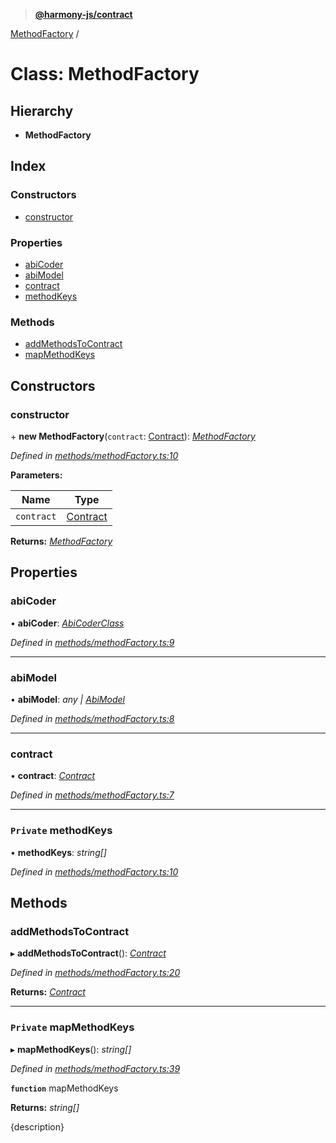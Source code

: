 > **[@harmony-js/contract](../README.md)**

[MethodFactory](methodfactory.md) /

# Class: MethodFactory

## Hierarchy

* **MethodFactory**

## Index

### Constructors

* [constructor](methodfactory.md#constructor)

### Properties

* [abiCoder](methodfactory.md#abicoder)
* [abiModel](methodfactory.md#abimodel)
* [contract](methodfactory.md#contract)
* [methodKeys](methodfactory.md#private-methodkeys)

### Methods

* [addMethodsToContract](methodfactory.md#addmethodstocontract)
* [mapMethodKeys](methodfactory.md#private-mapmethodkeys)

## Constructors

###  constructor

\+ **new MethodFactory**(`contract`: [Contract](contract.md)): *[MethodFactory](methodfactory.md)*

*Defined in [methods/methodFactory.ts:10](https://github.com/FireStack-Lab/Harmony-sdk-core/blob/edb8e7a/packages/harmony-contract/src/methods/methodFactory.ts#L10)*

**Parameters:**

Name | Type |
------ | ------ |
`contract` | [Contract](contract.md) |

**Returns:** *[MethodFactory](methodfactory.md)*

## Properties

###  abiCoder

• **abiCoder**: *[AbiCoderClass](abicoderclass.md)*

*Defined in [methods/methodFactory.ts:9](https://github.com/FireStack-Lab/Harmony-sdk-core/blob/edb8e7a/packages/harmony-contract/src/methods/methodFactory.ts#L9)*

___

###  abiModel

• **abiModel**: *any | [AbiModel](abimodel.md)*

*Defined in [methods/methodFactory.ts:8](https://github.com/FireStack-Lab/Harmony-sdk-core/blob/edb8e7a/packages/harmony-contract/src/methods/methodFactory.ts#L8)*

___

###  contract

• **contract**: *[Contract](contract.md)*

*Defined in [methods/methodFactory.ts:7](https://github.com/FireStack-Lab/Harmony-sdk-core/blob/edb8e7a/packages/harmony-contract/src/methods/methodFactory.ts#L7)*

___

### `Private` methodKeys

• **methodKeys**: *string[]*

*Defined in [methods/methodFactory.ts:10](https://github.com/FireStack-Lab/Harmony-sdk-core/blob/edb8e7a/packages/harmony-contract/src/methods/methodFactory.ts#L10)*

## Methods

###  addMethodsToContract

▸ **addMethodsToContract**(): *[Contract](contract.md)*

*Defined in [methods/methodFactory.ts:20](https://github.com/FireStack-Lab/Harmony-sdk-core/blob/edb8e7a/packages/harmony-contract/src/methods/methodFactory.ts#L20)*

**Returns:** *[Contract](contract.md)*

___

### `Private` mapMethodKeys

▸ **mapMethodKeys**(): *string[]*

*Defined in [methods/methodFactory.ts:39](https://github.com/FireStack-Lab/Harmony-sdk-core/blob/edb8e7a/packages/harmony-contract/src/methods/methodFactory.ts#L39)*

**`function`** mapMethodKeys

**Returns:** *string[]*

{description}